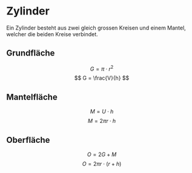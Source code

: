 # Zylinder

Ein Zylinder besteht aus zwei gleich grossen Kreisen und einem Mantel, welcher die beiden Kreise verbindet.

## Grundfläche

$$ G = \pi \cdot r^2 $$
$$ G = \frac{V}{h} $$

## Mantelfläche

$$ M = U \cdot h $$
$$ M = 2 \pi r \cdot h $$

## Oberfläche

$$ O = 2G + M $$
$$ O = 2 \pi r \cdot (r + h) $$